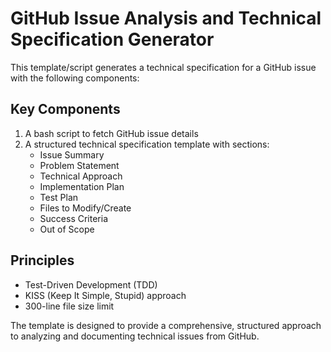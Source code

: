 # GitHub Issue Analysis and Technical Specification Generator

This template/script generates a technical specification for a GitHub issue with the following components:

## Key Components
1. A bash script to fetch GitHub issue details
2. A structured technical specification template with sections:
   - Issue Summary
   - Problem Statement
   - Technical Approach
   - Implementation Plan
   - Test Plan
   - Files to Modify/Create
   - Success Criteria
   - Out of Scope

## Principles
- Test-Driven Development (TDD)
- KISS (Keep It Simple, Stupid) approach
- 300-line file size limit

The template is designed to provide a comprehensive, structured approach to analyzing and documenting technical issues from GitHub.